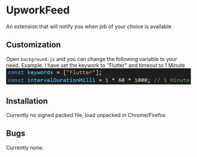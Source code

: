 # UpworkFeed

  An extension that will notify you when job of your choice is available

## Customization

  Open `background.js` and you can change the following variable to your need.
  Example. I have set the keywork to "Flutter" and timeout to 1 Minute
  ![Image](/asset/screenshot.png)

## Installation

  Currently no signed packed file, load unpacked in Chrome/Firefox

## Bugs

  Currently none.
